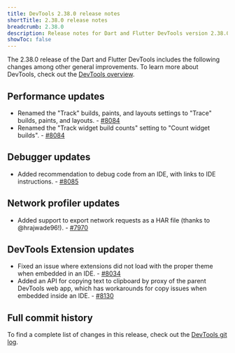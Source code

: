 ```yaml
---
title: DevTools 2.38.0 release notes
shortTitle: 2.38.0 release notes
breadcrumb: 2.38.0
description: Release notes for Dart and Flutter DevTools version 2.38.0.
showToc: false
---
```


The 2.38.0 release of the Dart and Flutter DevTools
includes the following changes among other general improvements.
To learn more about DevTools, check out the
[DevTools overview](/tools/devtools/overview).

## Performance updates

* Renamed the "Track" builds, paints, and layouts settings to "Trace"
  builds, paints, and layouts. - [#8084](https://github.com/flutter/devtools/pull/8084)
* Renamed the "Track widget build counts" setting to "Count widget builds". - [#8084](https://github.com/flutter/devtools/pull/8084)

## Debugger updates

* Added recommendation to debug code from an IDE, with links to IDE instructions. - [#8085](https://github.com/flutter/devtools/pull/8085)

## Network profiler updates

* Added support to export network requests as a HAR file (thanks to @hrajwade96!). - [#7970](https://github.com/flutter/devtools/pull/7970)

## DevTools Extension updates

* Fixed an issue where extensions did not load with the proper theme when
  embedded in an IDE. - [#8034](https://github.com/flutter/devtools/pull/8034)
* Added an API for copying text to clipboard by proxy of the parent DevTools web app, which has
  workarounds for copy issues when embedded inside an IDE. - [#8130](https://github.com/flutter/devtools/pull/8130)

## Full commit history

To find a complete list of changes in this release, check out the
[DevTools git log](https://github.com/flutter/devtools/tree/v2.38.0).
